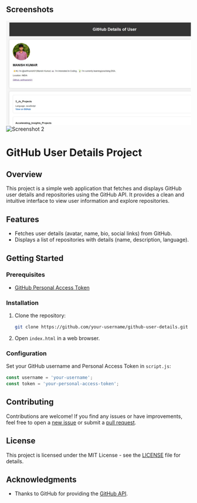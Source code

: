 ## Screenshots

![Screenshot 1](frontView.jpg)
![Screenshot 2](projectView.jgp)


# GitHub User Details Project

## Overview

This project is a simple web application that fetches and displays GitHub user details and repositories using the GitHub API. It provides a clean and intuitive interface to view user information and explore repositories.

## Features

- Fetches user details (avatar, name, bio, social links) from GitHub.
- Displays a list of repositories with details (name, description, language).

## Getting Started

### Prerequisites

- [GitHub Personal Access Token](https://docs.github.com/en/authentication/keeping-your-account-and-data-secure/creating-a-personal-access-token)

### Installation

1. Clone the repository:

   ```bash
   git clone https://github.com/your-username/github-user-details.git
   ```

2. Open `index.html` in a web browser.

### Configuration

Set your GitHub username and Personal Access Token in `script.js`:

```javascript
const username = 'your-username';
const token = 'your-personal-access-token';
```

## Contributing

Contributions are welcome! If you find any issues or have improvements, feel free to open a [new issue](https://github.com/your-username/github-user-details/issues) or submit a [pull request](https://github.com/your-username/github-user-details/pulls).

## License

This project is licensed under the MIT License - see the [LICENSE](LICENSE) file for details.

## Acknowledgments

- Thanks to GitHub for providing the [GitHub API](https://docs.github.com/en/rest).
